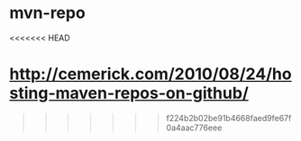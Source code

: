 mvn-repo
========
<<<<<<< HEAD

http://cemerick.com/2010/08/24/hosting-maven-repos-on-github/
=======
>>>>>>> f224b2b02be91b4668faed9fe67f0a4aac776eee
